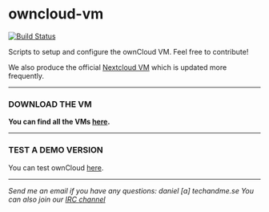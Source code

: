 # owncloud-vm

[![Build Status](https://travis-ci.org/techandme/owncloud-vm.svg?branch=master)](https://travis-ci.org/techandme/owncloud-vm)

Scripts to setup and configure the ownCloud VM. Feel free to contribute!

We also produce the official [Nextcloud VM](https://github.com/nextcloud/vm) which is updated more frequently.

----------------------------------------------------------------------------------------------------------------------------

### **DOWNLOAD THE VM**

**You can find all the VMs [here](https://www.techandme.se/pre-configured-owncloud-installaton/).**


----------------------------------------------------------------------------------------------------------------------------

### TEST A DEMO VERSION

You can test ownCloud [here](https://demo.owncloud.org/).

----------------------------------------------------------------------------------------------------------------------------
*Send me an email if you have any questions: daniel [a] techandme.se*
*You can also join our [IRC channel](https://irc.techandme.se/)*
